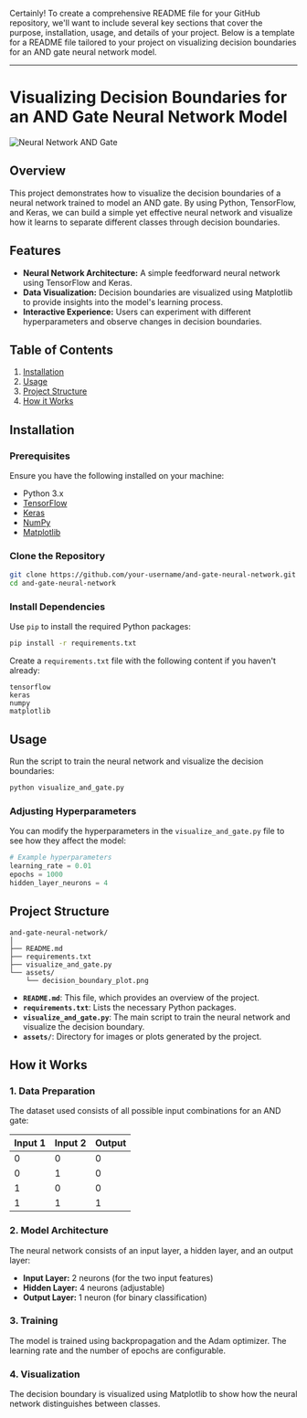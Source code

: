 Certainly! To create a comprehensive README file for your GitHub repository, we'll want to include several key sections that cover the purpose, installation, usage, and details of your project. Below is a template for a README file tailored to your project on visualizing decision boundaries for an AND gate neural network model.

---

# Visualizing Decision Boundaries for an AND Gate Neural Network Model

![Neural Network AND Gate](link-to-image-or-gif)

## Overview

This project demonstrates how to visualize the decision boundaries of a neural network trained to model an AND gate. By using Python, TensorFlow, and Keras, we can build a simple yet effective neural network and visualize how it learns to separate different classes through decision boundaries.

## Features

- **Neural Network Architecture:** A simple feedforward neural network using TensorFlow and Keras.
- **Data Visualization:** Decision boundaries are visualized using Matplotlib to provide insights into the model's learning process.
- **Interactive Experience:** Users can experiment with different hyperparameters and observe changes in decision boundaries.

## Table of Contents

1. [Installation](#installation)
2. [Usage](#usage)
3. [Project Structure](#project-structure)
4. [How it Works](#how-it-works)


## Installation

### Prerequisites

Ensure you have the following installed on your machine:

- Python 3.x
- [TensorFlow](https://www.tensorflow.org/install)
- [Keras](https://keras.io/getting_started/)
- [NumPy](https://numpy.org/install/)
- [Matplotlib](https://matplotlib.org/stable/users/installing.html)

### Clone the Repository

```bash
git clone https://github.com/your-username/and-gate-neural-network.git
cd and-gate-neural-network
```

### Install Dependencies

Use `pip` to install the required Python packages:

```bash
pip install -r requirements.txt
```

Create a `requirements.txt` file with the following content if you haven't already:

```plaintext
tensorflow
keras
numpy
matplotlib
```

## Usage

Run the script to train the neural network and visualize the decision boundaries:

```bash
python visualize_and_gate.py
```

### Adjusting Hyperparameters

You can modify the hyperparameters in the `visualize_and_gate.py` file to see how they affect the model:

```python
# Example hyperparameters
learning_rate = 0.01
epochs = 1000
hidden_layer_neurons = 4
```

## Project Structure

```
and-gate-neural-network/
│
├── README.md
├── requirements.txt
├── visualize_and_gate.py
└── assets/
    └── decision_boundary_plot.png
```

- **`README.md`**: This file, which provides an overview of the project.
- **`requirements.txt`**: Lists the necessary Python packages.
- **`visualize_and_gate.py`**: The main script to train the neural network and visualize the decision boundary.
- **`assets/`**: Directory for images or plots generated by the project.

## How it Works

### 1. Data Preparation

The dataset used consists of all possible input combinations for an AND gate:

| Input 1 | Input 2 | Output |
|---------|---------|--------|
| 0       | 0       | 0      |
| 0       | 1       | 0      |
| 1       | 0       | 0      |
| 1       | 1       | 1      |

### 2. Model Architecture

The neural network consists of an input layer, a hidden layer, and an output layer:

- **Input Layer:** 2 neurons (for the two input features)
- **Hidden Layer:** 4 neurons (adjustable)
- **Output Layer:** 1 neuron (for binary classification)

### 3. Training

The model is trained using backpropagation and the Adam optimizer. The learning rate and the number of epochs are configurable.

### 4. Visualization

The decision boundary is visualized using Matplotlib to show how the neural network distinguishes between classes.

